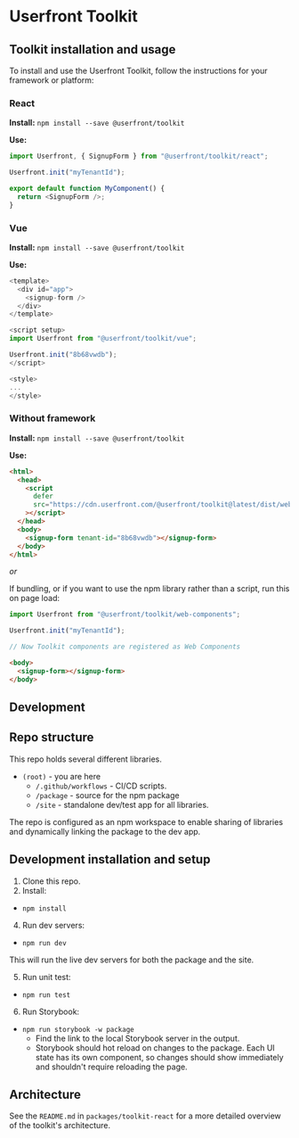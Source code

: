 # Userfront Toolkit

## Toolkit installation and usage

To install and use the Userfront Toolkit, follow the instructions for your framework or platform:

### React

**Install:** `npm install --save @userfront/toolkit`

**Use:**

```js
import Userfront, { SignupForm } from "@userfront/toolkit/react";

Userfront.init("myTenantId");

export default function MyComponent() {
  return <SignupForm />;
}
```

### Vue

**Install:** `npm install --save @userfront/toolkit`

**Use:**

```js
<template>
  <div id="app">
    <signup-form />
  </div>
</template>

<script setup>
import Userfront from "@userfront/toolkit/vue";

Userfront.init("8b68vwdb");
</script>

<style>
...
</style>
```

### Without framework

**Install:** `npm install --save @userfront/toolkit`

**Use:**

```html
<html>
  <head>
    <script
      defer
      src="https://cdn.userfront.com/@userfront/toolkit@latest/dist/web-component.umd.js"
    ></script>
  </head>
  <body>
    <signup-form tenant-id="8b68vwdb"></signup-form>
  </body>
</html>
```

_or_

If bundling, or if you want to use the npm library rather than a script, run this on page load:

```js
import Userfront from "@userfront/toolkit/web-components";

Userfront.init("myTenantId");

// Now Toolkit components are registered as Web Components
```

```html
<body>
  <signup-form></signup-form>
</body>
```

## Development

## Repo structure

This repo holds several different libraries.

- `(root)` - you are here
  - `/.github/workflows` - CI/CD scripts.
  - `/package` - source for the npm package
  - `/site` - standalone dev/test app for all libraries.

The repo is configured as an npm workspace to enable sharing of libraries and dynamically linking the package to the dev app.

## Development installation and setup

1. Clone this repo.
2. Install:

- `npm install`

4. Run dev servers:

- `npm run dev`

This will run the live dev servers for both the package and the site.

5. Run unit test:

- `npm run test`

6. Run Storybook:

- `npm run storybook -w package`
  - Find the link to the local Storybook server in the output.
  - Storybook should hot reload on changes to the package. Each UI state has its own component, so changes should show immediately and shouldn't require reloading the page.

## Architecture

See the `README.md` in `packages/toolkit-react` for a more detailed overview of the toolkit's architecture.
